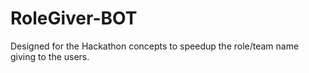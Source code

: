 # RoleGiver-BOT
Designed for the Hackathon concepts to speedup the role/team name giving to the users.

